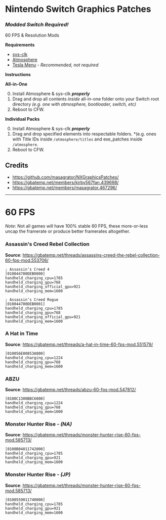 # Nintendo Switch Graphics Patches
### ***Modded Switch Required!***  
60 FPS & Resolution Mods  

**Requirements**
- [sys-clk](https://github.com/retronx-team/sys-clk)
- [Atmosphere](https://github.com/Atmosphere-NX/Atmosphere)
- [Tesla Menu](https://gbatemp.net/threads/tesla-the-nintendo-switch-overlay-menu.557362/) - *Recommended, not required*

**Instructions** 
 
**All-in-One**

0. Install Atmosphere & sys-clk ***properly***
1. Drag and drop all contents *inside* all-in-one folder onto your Switch root directory *(e.g. one with atmosphere, bootloader, switch, etc)*
2. Reboot to CFW.

**Individual Packs**

0. Install Atmosphere & sys-clk ***properly***
1. Drag and drop specified elements into respectable folders. *(e.g. ones with Title IDs inside `/atmosphere/titles` and exe_patches inside `/atmosphere`.
2. Reboot to CFW.

## Credits
- https://github.com/masagrator/NXGraphicsPatches/
- https://gbatemp.net/members/kirby567fan.439698/
- https://gbatemp.net/members/masagrator.467296/
---

# 60 FPS
*Note*: Not all games will have 100% stable 60 FPS, these more-or-less uncap the framerate or produce better framerates altogether.
### Assassin's Creed Rebel Collection
**Source**: https://gbatemp.net/threads/assassins-creed-the-rebel-collection-60-fps-mod.553706/
```
; Assassin’s Creed 4
[010044700DEB0000]
handheld_charging_cpu=1785
handheld_charging_gpu=768
handheld_charging_official_gpu=921
handheld_charging_mem=1600

; Assassin’s Creed Rogue
[010044700DEB0001]
handheld_charging_cpu=1785
handheld_charging_gpu=768
handheld_charging_official_gpu=921
handheld_charging_mem=1600
```

### A Hat in Time
**Source**: https://gbatemp.net/threads/a-hat-in-time-60-fps-mod.551579/
```
[010056E00853A000]
handheld_charging_cpu=1224
handheld_charging_gpu=768
handheld_charging_mem=1600
```

### ABZU
**Source**: https://gbatemp.net/threads/abzu-60-fps-mod.547812/
```
[0100C1300BBC6000]
handheld_charging_cpu=1224
handheld_charging_gpu=768
handheld_charging_mem=1600
```

### Monster Hunter Rise - *(NA)*
**Source**: https://gbatemp.net/threads/monster-hunter-rise-60-fps-mod.585713/
```
[0100B04011742000]
handheld_charging_cpu=1785
handheld_charging_gpu=921
handheld_charging_mem=1600
```

### Monster Hunter Rise - *(JP)*
**Source**: https://gbatemp.net/threads/monster-hunter-rise-60-fps-mod.585713/
```
[0100559011740000]
handheld_charging_cpu=1785
handheld_charging_gpu=921
handheld_charging_mem=1600
```

